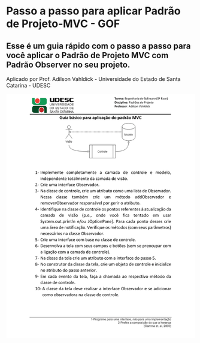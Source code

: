 # Passo a passo para aplicar Padrão de Projeto-MVC - GOF

## Esse é um guia rápido com o passo a passo para você aplicar o Padrão de Projeto MVC com Padrão Observer no seu projeto.

Aplicado por Prof. Adilson Vahldick - Universidade do Estado de Santa Catarina - UDESC

![Guia rápido](https://github.com/camimassaneiro/Passo-a-passo-para-aplicar-Padr-o-de-Projeto-MVC/blob/main/MVC-passo-a-passo-1.png)
